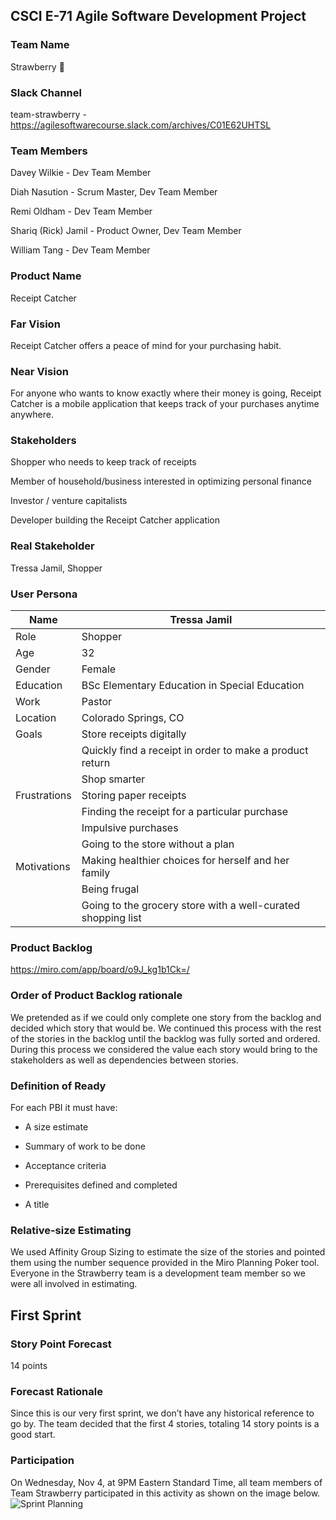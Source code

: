 ## CSCI E-71 Agile Software Development Project

### Team Name
Strawberry :strawberry:

### Slack Channel
team-strawberry - https://agilesoftwarecourse.slack.com/archives/C01E62UHTSL

### Team Members
Davey Wilkie - Dev Team Member

Diah Nasution - Scrum Master, Dev Team Member

Remi Oldham - Dev Team Member

Shariq (Rick) Jamil - Product Owner, Dev Team Member

William Tang - Dev Team Member

### Product Name
Receipt Catcher

### Far Vision
Receipt Catcher offers a peace of mind for your purchasing habit.

### Near Vision
For anyone who wants to know exactly where their money is going, Receipt Catcher is a mobile application that keeps track of your purchases anytime anywhere.

### Stakeholders
Shopper who needs to keep track of receipts 

Member of household/business interested in optimizing personal finance

Investor / venture capitalists

Developer building the Receipt Catcher application

### Real Stakeholder
Tressa Jamil, Shopper

### User Persona

| Name          | Tressa Jamil                                                |
| ------------- | ------------------------------------------------------------|
| Role          | Shopper                                                     |
| Age           | 32                                                          |
| Gender        | Female                                                      |
| Education     | BSc Elementary Education in Special Education               |
| Work          | Pastor                                                      |
| Location      | Colorado Springs, CO                                        |
| Goals         | Store receipts digitally                                    |
|               | Quickly find a receipt in order to make a product return    |
|               | Shop smarter                                                |
| Frustrations  | Storing paper receipts                                      |
|               | Finding the receipt for a particular purchase               |
|               | Impulsive purchases                                         |
|               | Going to the store without a plan                           |
| Motivations   | Making healthier choices for herself and her family         |
|               | Being frugal                                                |
|               | Going to the grocery store with a well-curated shopping list|

### Product Backlog
https://miro.com/app/board/o9J_kg1b1Ck=/

### Order of Product Backlog rationale
We pretended as if we could only complete one story from the backlog and decided which story that would be. We continued this process with the rest of the stories in the backlog until the backlog was fully sorted and ordered. During this process we considered the value each story would bring to the stakeholders as well as dependencies between stories.

### Definition of Ready
For each PBI it must have:

- A size estimate

- Summary of work to be done

- Acceptance criteria

- Prerequisites defined and completed

- A title

### Relative-size Estimating
We used Affinity Group Sizing to estimate the size of the stories and pointed them using the number sequence provided in the Miro Planning Poker tool.
Everyone in the Strawberry team is a development team member so we were all involved in estimating. 

## First Sprint

### Story Point Forecast
14 points

### Forecast Rationale
Since this is our very first sprint, we don’t have any historical reference to go by.  The team decided that the first 4 stories, totaling 14 story points is a good start.

### Participation
On Wednesday, Nov 4, at 9PM Eastern Standard Time, all team members of Team Strawberry participated in this activity as shown on the image below.
![Sprint Planning](https://github.com/shariq1989/receipt-catcher/blob/main/readme/sprint_planning.png)

